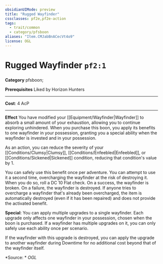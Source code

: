 ```yaml
---
obsidianUIMode: preview
title: "Rugged Wayfinder"
cssclasses: pf2e,pf2e-action
tags:
  - trait/common
  - category/pfsboon
aliases: "Item.CMJabBnACecVt4o9"
license: OGL
---
```

# Rugged Wayfinder `pf2:1`

### 

**Category** pfsboon; 



**Prerequisites** Liked by Horizon Hunters
* * *
**Cost**: 4 AcP

* * *

**Effect** You have modified your [[Equipment/Wayfinder|Wayfinder]] to absorb a small amount of your exhaustion, allowing you to continue exploring unhindered. When you purchase this boon, you apply its benefits to one wayfinder in your possession, granting you a special ability when the wayfinder is invested and in your possession.

As an action, you can reduce the severity of your [[Conditions/Clumsy|Clumsy]], [[Conditions/Enfeebled|Enfeebled]], or [[Conditions/Sickened|Sickened]] condition, reducing that condition's value by 1.

You can safely use this benefit once per adventure. You can attempt to use it a second time, overcharging the wayfinder at the risk of destroying it. When you do so, roll a DC 10 Flat check. On a success, the wayfinder is broken. On a failure, the wayfinder is destroyed. If anyone tries to overcharge a wayfinder that's already been overcharged, the item is automatically destroyed (even if it has been repaired) and does not provide the activated benefit.

**Special**: You can apply multiple upgrades to a single wayfinder. Each upgrade only affects one wayfinder in your possession, chosen when the boon is purchased. If a wayfinder has multiple upgrades on it, you can only safely use each ability once per scenario.

If the wayfinder with this upgrade is destroyed, you can apply the upgrade to another wayfinder during Downtime for no additional cost beyond that of the wayfinder itself.

*Source: *
*OGL*